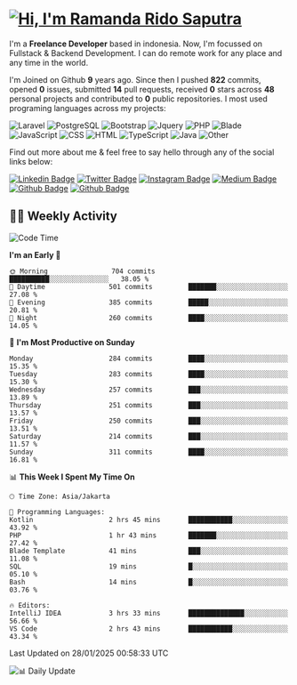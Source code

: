 # [![Hi, I'm Ramanda Rido Saputra](https://readme-typing-svg.herokuapp.com?size=24&vCenter=true&lines=%F0%9F%91%8B+Hi%2C+I'm+Ramanda+Rido+Saputra+;%F0%9F%92%BB+Fullstack+Web+Developer+)](https://git.io/typing-svg)

I'm a **Freelance Developer** based in indonesia. Now, I'm focussed on Fullstack & Backend Development. I can do remote work for any place and any time in the world.

I'm Joined on Github **9** years ago. Since then I pushed **822** commits, opened **0** issues, submitted **14** pull requests, received **0** stars across **48** personal projects and contributed to **0** public repositories.
I most used programing languages across my projects:

![Laravel](https://img.shields.io/badge/Laravel-FF2D20?flat&logo=laravel&logoColor=white)
![PostgreSQL](https://img.shields.io/badge/PostgreSQL-316192?flat&logo=postgresql&logoColor=white)
![Bootstrap](https://img.shields.io/badge/Bootstrap-563D7C?flat&logo=bootstrap&logoColor=white)
![Jquery](https://img.shields.io/badge/jQuery-0769AD?flat&logo=jquery&logoColor=white)
![PHP](https://img.shields.io/badge/-PHP-%234F5D95?style=flat&logo=PHP&logoColor=white)
![Blade](https://img.shields.io/badge/-Blade-%23f7523f?style=flat&logo=Blade&logoColor=white)
![JavaScript](https://img.shields.io/badge/-JavaScript-%23f1e05a?style=flat&logo=JavaScript&logoColor=white)
![CSS](https://img.shields.io/badge/-CSS-%23663399?style=flat&logo=CSS&logoColor=white)
![HTML](https://img.shields.io/badge/-HTML-%23e34c26?style=flat&logo=HTML&logoColor=white)
![TypeScript](https://img.shields.io/badge/-TypeScript-%233178c6?style=flat&logo=TypeScript&logoColor=white)
![Java](https://img.shields.io/badge/-Java-%23b07219?style=flat&logo=Java&logoColor=white)
![Other](https://img.shields.io/badge/-Other-%23ededed?style=flat&logo=Other&logoColor=white)

Find out more about me & feel free to say hello through any of the social links below:

[![Linkedin Badge](https://img.shields.io/badge/-ramandaaridogh-blue?style=flat&logo=Linkedin&logoColor=white&link=https://www.linkedin.com/in/ramanda-rido-saputra/)](https://www.linkedin.com/in/ramanda-rido-saputra/)
[![Twitter Badge](https://img.shields.io/badge/-ramandaaridogh-%231DA1F2.svg?style=flat&logo=twitter&logoColor=white&link=https://www.twitter.com/ramandaaridogh)](https://www.twitter.com/ramandaaridogh/)
[![Instagram Badge](https://img.shields.io/badge/-ramandaaridogh-purple?style=flat&logo=instagram&logoColor=white&link=https://instagram.com/ramandaaridogh_/)](https://instagram.com/ramandaaridogh_)
[![Medium Badge](https://img.shields.io/badge/-@ramandaaridogh-%2312100E.svg?style=flat&logo=Medium&logoColor=white&link=https://medium.com/@ramandaaridogh/)](https://medium.com/@ramandaaridogh)
[![Github Badge](https://img.shields.io/badge/-@ramandaaridogh-100000.svg?style=flat&logo=github&logoColor=white&link=https://github.com/ramandaaridogh)](https://github.com/ramandaaridogh)
[![Github Badge](https://img.shields.io/badge/-@mxcode-100000.svg?style=flat&logo=github&logoColor=white&link=https://github.com/ramanda-mxcode)](https://github.com/ramanda-mxcode)

## 👨‍💻 Weekly Activity
<!--START_SECTION:waka-->
![Code Time](http://img.shields.io/badge/Code%20Time-1%2C006%20hrs%207%20mins-blue)

**I'm an Early 🐤** 

```text
🌞 Morning                704 commits         ██████████░░░░░░░░░░░░░░░   38.05 % 
🌆 Daytime                501 commits         ███████░░░░░░░░░░░░░░░░░░   27.08 % 
🌃 Evening                385 commits         █████░░░░░░░░░░░░░░░░░░░░   20.81 % 
🌙 Night                  260 commits         ████░░░░░░░░░░░░░░░░░░░░░   14.05 % 
```
📅 **I'm Most Productive on Sunday** 

```text
Monday                   284 commits         ████░░░░░░░░░░░░░░░░░░░░░   15.35 % 
Tuesday                  283 commits         ████░░░░░░░░░░░░░░░░░░░░░   15.30 % 
Wednesday                257 commits         ███░░░░░░░░░░░░░░░░░░░░░░   13.89 % 
Thursday                 251 commits         ███░░░░░░░░░░░░░░░░░░░░░░   13.57 % 
Friday                   250 commits         ███░░░░░░░░░░░░░░░░░░░░░░   13.51 % 
Saturday                 214 commits         ███░░░░░░░░░░░░░░░░░░░░░░   11.57 % 
Sunday                   311 commits         ████░░░░░░░░░░░░░░░░░░░░░   16.81 % 
```


📊 **This Week I Spent My Time On** 

```text
🕑︎ Time Zone: Asia/Jakarta

💬 Programming Languages: 
Kotlin                   2 hrs 45 mins       ███████████░░░░░░░░░░░░░░   43.92 % 
PHP                      1 hr 43 mins        ███████░░░░░░░░░░░░░░░░░░   27.42 % 
Blade Template           41 mins             ███░░░░░░░░░░░░░░░░░░░░░░   11.08 % 
SQL                      19 mins             █░░░░░░░░░░░░░░░░░░░░░░░░   05.10 % 
Bash                     14 mins             █░░░░░░░░░░░░░░░░░░░░░░░░   03.76 % 

🔥 Editors: 
IntelliJ IDEA            3 hrs 33 mins       ██████████████░░░░░░░░░░░   56.66 % 
VS Code                  2 hrs 43 mins       ███████████░░░░░░░░░░░░░░   43.34 % 
```


 Last Updated on 28/01/2025 00:58:33 UTC
<!--END_SECTION:waka-->

![📊 Daily Update](https://github.com/ramandaaridogh/ramandaaridogh/actions/workflows/update-activity.yml/badge.svg)

